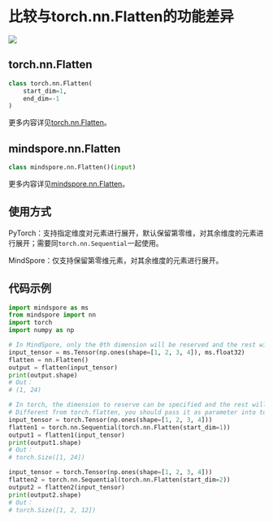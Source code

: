 # 比较与torch.nn.Flatten的功能差异

<a href="https://gitee.com/mindspore/docs/blob/master/docs/mindspore/source_zh_cn/note/api_mapping/pytorch_diff/nn_Flatten.md" target="_blank"><img src="https://mindspore-website.obs.cn-north-4.myhuaweicloud.com/website-images/r2.0/resource/_static/logo_source.png"></a>

## torch.nn.Flatten

```python
class torch.nn.Flatten(
    start_dim=1,
    end_dim=-1
)
```

更多内容详见[torch.nn.Flatten](https://pytorch.org/docs/1.5.0/nn.html#torch.nn.Flatten)。

## mindspore.nn.Flatten

```python
class mindspore.nn.Flatten()(input)
```

更多内容详见[mindspore.nn.Flatten](https://mindspore.cn/docs/zh-CN/master/api_python/nn/mindspore.nn.Flatten.html#mindspore.nn.Flatten)。

## 使用方式

PyTorch：支持指定维度对元素进行展开，默认保留第零维，对其余维度的元素进行展开；需要同`torch.nn.Sequential`一起使用。

MindSpore：仅支持保留第零维元素，对其余维度的元素进行展开。

## 代码示例

```python
import mindspore as ms
from mindspore import nn
import torch
import numpy as np

# In MindSpore, only the 0th dimension will be reserved and the rest will be flattened.
input_tensor = ms.Tensor(np.ones(shape=[1, 2, 3, 4]), ms.float32)
flatten = nn.Flatten()
output = flatten(input_tensor)
print(output.shape)
# Out：
# (1, 24)

# In torch, the dimension to reserve can be specified and the rest will be flattened.
# Different from torch.flatten, you should pass it as parameter into torch.nn.Sequential.
input_tensor = torch.Tensor(np.ones(shape=[1, 2, 3, 4]))
flatten1 = torch.nn.Sequential(torch.nn.Flatten(start_dim=1))
output1 = flatten1(input_tensor)
print(output1.shape)
# Out：
# torch.Size([1, 24])

input_tensor = torch.Tensor(np.ones(shape=[1, 2, 3, 4]))
flatten2 = torch.nn.Sequential(torch.nn.Flatten(start_dim=2))
output2 = flatten2(input_tensor)
print(output2.shape)
# Out：
# torch.Size([1, 2, 12])
```
